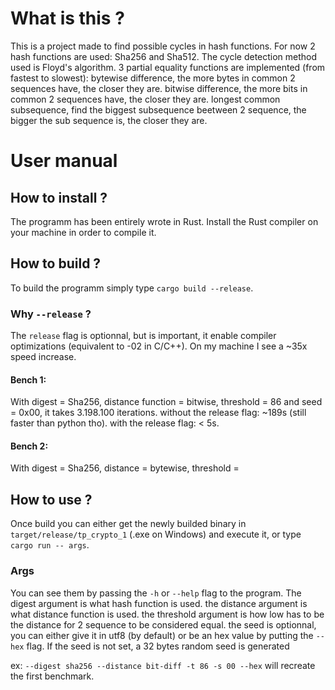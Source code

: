 # What is this ?

This is a project made to find possible cycles in hash functions.
For now 2 hash functions are used: Sha256 and Sha512.
The cycle detection method used is Floyd's algorithm.
3 partial equality functions are implemented (from fastest to slowest):
bytewise difference, the more bytes in common 2 sequences have, the closer they are.
bitwise difference, the more bits in common 2 sequences have, the closer they are.
longest common subsequence, find the biggest subsequence beetween 2 sequence, 
the bigger the sub sequence is, the closer they are.

# User manual

## How to install ?

The programm has been entirely wrote in Rust. 
Install the Rust compiler on your machine in order to compile it.

## How to build ?

To build the programm simply type `cargo build --release`.

### Why `--release` ?
The `release` flag is optionnal, but is important, it enable compiler optimizations (equivalent to -02 in C/C++).
On my machine I see a ~35x speed increase.

#### Bench 1:

With digest = Sha256, distance function = bitwise, threshold = 86 and seed = 0x00, it takes 3.198.100 iterations.
without the release flag: ~189s (still faster than python tho).
with the release flag: < 5s.

#### Bench 2:

With digest = Sha256, distance = bytewise, threshold = 


## How to use ?

Once build you can either get the newly builded binary in `target/release/tp_crypto_1` (.exe on Windows) and execute it,
or type `cargo run -- args`.

### Args

You can see them by passing the `-h` or `--help` flag to the program.
The digest argument is what hash function is used.
the distance argument is what distance function is used.
the threshold argument is how low has to be the distance for 2 sequence to be considered equal.
the seed is optionnal, you can either give it in utf8 (by default) or be an hex value by putting the `--hex` flag.
If the seed is not set, a 32 bytes random seed is generated 

ex: `--digest sha256 --distance bit-diff -t 86 -s 00 --hex` will recreate the first benchmark.
